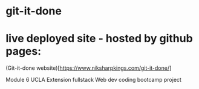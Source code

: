 # git-it-done

# live deployed site - hosted by github pages:
(Git-it-done website)[https://www.niksharpkings.com/git-it-done/]

Module 6 UCLA Extension fullstack Web dev coding bootcamp project

